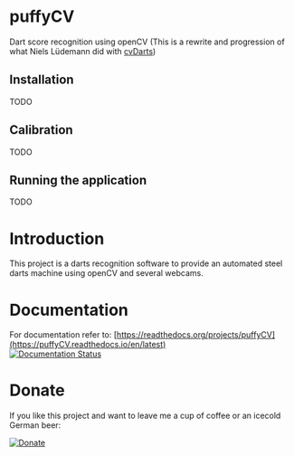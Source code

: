 # puffyCV
Dart score recognition using openCV (This is a rewrite and progression of what Niels Lüdemann did with [cvDarts](https://github.com/nluede/cvdarts))

## Installation
TODO

## Calibration
TODO

## Running the application
TODO

# Introduction
This project is a darts recognition software to provide an automated steel darts machine using openCV and several webcams.

# Documentation
For documentation refer to:
[https://readthedocs.org/projects/puffyCV](https://puffyCV.readthedocs.io/en/latest)  
[![Documentation Status](https://readthedocs.org/projects/puffycv/badge/?version=latest)](https://puffycv.readthedocs.io/en/latest/?badge=latest)

# Donate
If you like this project and want to leave me a cup of coffee or an icecold German beer:

[![Donate](https://img.shields.io/badge/Donate-PayPal-green.svg)](https://www.paypal.com/cgi-bin/webscr?cmd=_s-xclick&hosted_button_id=W2KPLBLTVYK3A&source=url)
